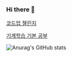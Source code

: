 ### Hi there 👋


<a href="https://github.com/CodeUp100Challenge/CodeUp100_Challenge">코드업 챌린지</a><p>
<a href="https://github.com/pwjdgus/ML-DL">기계학습 기본 공부</a><p>

![Anurag's GitHub stats](https://github-readme-stats.vercel.app/api?username=pwjdgus&show_icons=true&theme=onedark&include_all_commits) <p>
